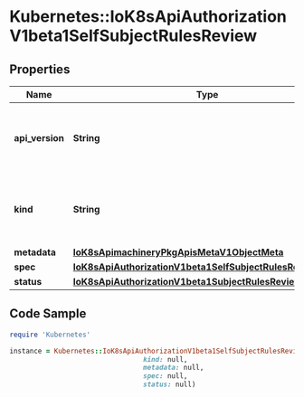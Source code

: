 # Kubernetes::IoK8sApiAuthorizationV1beta1SelfSubjectRulesReview

## Properties

Name | Type | Description | Notes
------------ | ------------- | ------------- | -------------
**api_version** | **String** | APIVersion defines the versioned schema of this representation of an object. Servers should convert recognized schemas to the latest internal value, and may reject unrecognized values. More info: https://git.k8s.io/community/contributors/devel/sig-architecture/api-conventions.md#resources | [optional] 
**kind** | **String** | Kind is a string value representing the REST resource this object represents. Servers may infer this from the endpoint the client submits requests to. Cannot be updated. In CamelCase. More info: https://git.k8s.io/community/contributors/devel/sig-architecture/api-conventions.md#types-kinds | [optional] 
**metadata** | [**IoK8sApimachineryPkgApisMetaV1ObjectMeta**](IoK8sApimachineryPkgApisMetaV1ObjectMeta.md) |  | [optional] 
**spec** | [**IoK8sApiAuthorizationV1beta1SelfSubjectRulesReviewSpec**](IoK8sApiAuthorizationV1beta1SelfSubjectRulesReviewSpec.md) |  | 
**status** | [**IoK8sApiAuthorizationV1beta1SubjectRulesReviewStatus**](IoK8sApiAuthorizationV1beta1SubjectRulesReviewStatus.md) |  | [optional] 

## Code Sample

```ruby
require 'Kubernetes'

instance = Kubernetes::IoK8sApiAuthorizationV1beta1SelfSubjectRulesReview.new(api_version: null,
                                 kind: null,
                                 metadata: null,
                                 spec: null,
                                 status: null)
```


